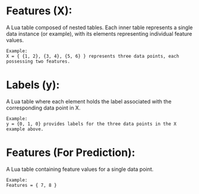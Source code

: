 # Features (X):

A Lua table composed of nested tables. Each inner table represents a single data instance (or example), with its elements representing individual feature values.
```
Example: 
X = { {1, 2}, {3, 4}, {5, 6} } represents three data points, each possessing two features.

```
# Labels (y):

A Lua table where each element holds the label associated with the corresponding data point in X.
```
Example: 
y = {0, 1, 0} provides labels for the three data points in the X example above.
```
# Features (For Prediction):
A Lua table containing feature values for a single data point.
```
Example: 
Features = { 7, 8 }

